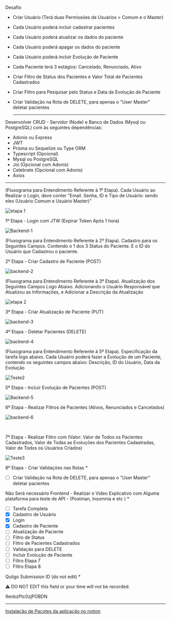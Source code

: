 Desafio

- Criar Usuário (Terá duas Permissões de Usuários > Comum e o Master)

- Cada Usuário poderá incluir cadastrar pacientes

- Cada Usuário poderá atualizar os dados do paciente 

- Cada Usuário poderá apagar os dados do paciente 

- Cada Usuário poderá incluir Evolução de Paciente

- Cada Paciente terá 3 estágios: Cancelado, Renunciado, Ativo

- Criar Filtro de Status dos Pacientes e Valor Total de Pacientes Cadastrados

- Criar Filtro para Pesquisar pelo Status e Data de Evolução de Paciente

- Criar Validação na Rota de DELETE, para apenas o "User Master" deletar pacientes

  -----

  

Desenvolver CRUD - Servidor (Node) e Banco de Dados (Mysql ou PostgreSQL) com às seguintes dependências:

- Adonis ou Express
-  JWT
-  Prisma ou Sequelize ou Type ORM 
-  Typescript (Opcional)
-  Mysql ou PostgreSQL
-  Joi (Opcional com Adonis)
-  Celebrate (Opcional com Adonis)
-  Axios

-----



(Fluxograma para Entendimento Referente à 1º Etapa). Cada Usuário ao Realizar o Login, deve conter "Email. Senha, ID e Tipo de Usuário: sendo eles (Usuário Comum e Usuário Master)"

![etapa 1](https://user-images.githubusercontent.com/53840467/145675722-629e9de8-0e26-4ba7-bf85-e0320ffaafe4.png)

1º Etapa - Login com JTW (Expirar Token Após 1 hora)

![Backend-1](https://user-images.githubusercontent.com/53840467/145675711-b3eb1d29-e361-4f80-852a-34ff16985e39.png)



(Fluxograma para Entendimento Referente à 2º Etapa). Cadastro para os Seguintes Campos. Contendo o 1 dos 3 Status do Paciente. E o ID do Usuário que Cadastrou o paciente.



2º Etapa - Criar Cadastro de Paciente (POST)



![backend-2](https://user-images.githubusercontent.com/53840467/145675742-84175dd0-866a-4546-b325-59ea4a9dfef8.png)



(Fluxograma para Entendimento Referente à 3º Etapa). Atualização dos Seguintes Campos Logo Abaixo. Adicionando o Usuário Responsável que Atualizou as Informações, e Adicionar a Descrição da Atualização

![etapa 2](https://user-images.githubusercontent.com/53840467/145675780-eafce6e0-f2fc-4164-9221-1949c6551af1.png)

3º Etapa - Criar Atualização de Paciente (PUT)



![backend-3](https://user-images.githubusercontent.com/53840467/145675743-c2bb895e-ec3d-449a-96c2-c3428c8b91c8.png)



4º Etapa - Deletar Pacientes (DELETE)

![backend-4](https://user-images.githubusercontent.com/53840467/145675744-196537a1-1cb1-4e80-b2b8-a9f0e0f5b4dc.png)



(Fluxograma para Entendimento Referente à 5º Etapa). Especificação da tarefa logo abaixo. Cada Usuário poderá fazer a Evolução de um Paciente, contendo os seguintes campos abaixo: Descrição, ID do Usuário, Data da Evolução



![Teste2](https://user-images.githubusercontent.com/53840467/145675782-fb9ad5fb-a252-41a8-9d66-10dc07d74a2b.jpeg)



5º Etapa - Incluir Evolução de Pacientes (POST)

![Backend-5](https://user-images.githubusercontent.com/53840467/145675746-5f416c6f-bc87-4ffa-90f6-9434dfd90c45.jpeg)

6º Etapa - Realizar Filtros de Pacientes (Ativos, Renunciados e Cancelados)

![backend-6](https://user-images.githubusercontent.com/53840467/145675745-046d1f32-abe5-4c6f-b17b-a3f36e7a7754.png)

​	

7º Etapa - Realizar Filtro com (Valor: Valor de Todos os Pacientes Cadastrados, Valor de Todas as Evoluções dos Pacientes Cadastradas, Valor de Todos os Usuários Criados)

![Teste3](https://user-images.githubusercontent.com/53840467/145675783-26830b93-6c55-491b-98af-9cb1c9f1aeff.jpeg)



8º Etapa - Criar Validações nas Rotas *

- [ ] Criar Validação na Rota de DELETE, para apenas o "User Master" deletar pacientes



Não Será necessário Frontend - Realizar o Video Explicativo com Alguma plataforma para teste de API - (Postman, Insomnia e etc ) *

- [ ] Tarefa Completa
- [x] Cadastro de Usuário
- [x] Login
- [x] Cadastro de Paciente
- [ ] Atualização de Paciente
- [ ] Filtro de Status
- [ ] Filtro de Pacientes Cadastrados
- [ ] Validação para DELETE
- [ ] Incluir Evolução de Paciente
- [ ] Filtro Etapa 7
- [ ] Filtro Etapa 8

Quilgo Submission ID (do not edit) *

⚠️ DO NOT EDIT this field or your time will not be recorded.

 9enbzPtc0zjPOBDN

---



[Instalação de Pacotes da aplicação no notion](https://indigo-hisser-408.notion.site/CRUD-SIP-c0ef411c038d44c9ba616924ae6251f0)




